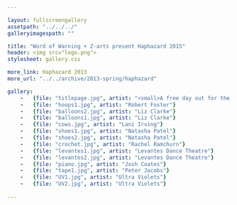 ```yaml
---

layout: fullscreengallery
assetpath: "../../../"
galleryimagespath: ""

title: "Word of Warning + Z-arts present Haphazard 2015"
header: <img src="logo.png">
stylesheet: gallery.css

more_link: Haphazard 2013
more_url: "../../archive/2013-spring/haphazard"

gallery:
    -   {file: "titlepage.jpg", artist: "<small>A free day out for the curious of all ages, click top left Haphazard for more.</small>", show: "<small>Images copyright &copy;2015 Word of Warning"}
    -   {file: "hoops1.jpg", artist: "Robert Foster"}
    -   {file: "balloons2.jpg", artist: "Liz Clarke"}
    -   {file: "balloons1.jpg", artist: "Liz Clarke"}
    -   {file: "cows.jpg", artist: "Lani Irving"}
    -   {file: "shoes1.jpg", artist: "Natasha Patel"}
    -   {file: "shoes2.jpg", artist: "Natasha Patel"}
    -   {file: "crochet.jpg", artist: "Rachel Ramchurn"}
    -   {file: "levantes1.jpg", artist: "Levantes Dance Theatre"}
    -   {file: "levantes2.jpg", artist: "Levantes Dance Theatre"}
    -   {file: "piano.jpg", artist: "Josh Coates"}
    -   {file: "tape1.jpg", artist: "Peter Jacobs"}
    -   {file: "UV1.jpg", artist: "Ultra Violets"}    
    -   {file: "UV2.jpg", artist: "Ultra Violets"}  
 
---
```

